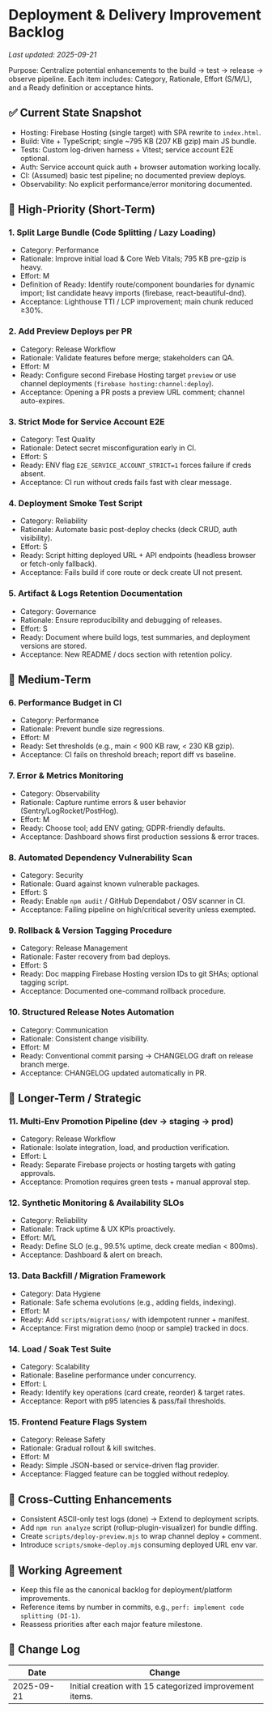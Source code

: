 # Deployment & Delivery Improvement Backlog

_Last updated: 2025-09-21_

Purpose: Centralize potential enhancements to the build → test → release → observe pipeline. Each item includes: Category, Rationale, Effort (S/M/L), and a Ready definition or acceptance hints.

## ✅ Current State Snapshot
- Hosting: Firebase Hosting (single target) with SPA rewrite to `index.html`.
- Build: Vite + TypeScript; single ~795 KB (207 KB gzip) main JS bundle.
- Tests: Custom log-driven harness + Vitest; service account E2E optional.
- Auth: Service account quick auth + browser automation working locally.
- CI: (Assumed) basic test pipeline; no documented preview deploys.
- Observability: No explicit performance/error monitoring documented.

## 📌 High-Priority (Short-Term)

### 1. Split Large Bundle (Code Splitting / Lazy Loading)
- Category: Performance
- Rationale: Improve initial load & Core Web Vitals; 795 KB pre-gzip is heavy.
- Effort: M
- Definition of Ready: Identify route/component boundaries for dynamic import; list candidate heavy imports (firebase, react-beautiful-dnd).
- Acceptance: Lighthouse TTI / LCP improvement; main chunk reduced ≥30%.

### 2. Add Preview Deploys per PR
- Category: Release Workflow
- Rationale: Validate features before merge; stakeholders can QA.
- Effort: M
- Ready: Configure second Firebase Hosting target `preview` or use channel deployments (`firebase hosting:channel:deploy`).
- Acceptance: Opening a PR posts a preview URL comment; channel auto-expires.

### 3. Strict Mode for Service Account E2E
- Category: Test Quality
- Rationale: Detect secret misconfiguration early in CI.
- Effort: S
- Ready: ENV flag `E2E_SERVICE_ACCOUNT_STRICT=1` forces failure if creds absent.
- Acceptance: CI run without creds fails fast with clear message.

### 4. Deployment Smoke Test Script
- Category: Reliability
- Rationale: Automate basic post-deploy checks (deck CRUD, auth visibility).
- Effort: S
- Ready: Script hitting deployed URL + API endpoints (headless browser or fetch-only fallback).
- Acceptance: Fails build if core route or deck create UI not present.

### 5. Artifact & Logs Retention Documentation
- Category: Governance
- Rationale: Ensure reproducibility and debugging of releases.
- Effort: S
- Ready: Document where build logs, test summaries, and deployment versions are stored.
- Acceptance: New README / docs section with retention policy.

## 🧪 Medium-Term

### 6. Performance Budget in CI
- Category: Performance
- Rationale: Prevent bundle size regressions.
- Effort: M
- Ready: Set thresholds (e.g., main < 900 KB raw, < 230 KB gzip).
- Acceptance: CI fails on threshold breach; report diff vs baseline.

### 7. Error & Metrics Monitoring
- Category: Observability
- Rationale: Capture runtime errors & user behavior (Sentry/LogRocket/PostHog).
- Effort: M
- Ready: Choose tool; add ENV gating; GDPR-friendly defaults.
- Acceptance: Dashboard shows first production sessions & error traces.

### 8. Automated Dependency Vulnerability Scan
- Category: Security
- Rationale: Guard against known vulnerable packages.
- Effort: S
- Ready: Enable `npm audit` / GitHub Dependabot / OSV scanner in CI.
- Acceptance: Failing pipeline on high/critical severity unless exempted.

### 9. Rollback & Version Tagging Procedure
- Category: Release Management
- Rationale: Faster recovery from bad deploys.
- Effort: S
- Ready: Doc mapping Firebase Hosting version IDs to git SHAs; optional tagging script.
- Acceptance: Documented one-command rollback procedure.

### 10. Structured Release Notes Automation
- Category: Communication
- Rationale: Consistent change visibility.
- Effort: M
- Ready: Conventional commit parsing → CHANGELOG draft on release branch merge.
- Acceptance: CHANGELOG updated automatically in PR.

## 🚀 Longer-Term / Strategic

### 11. Multi-Env Promotion Pipeline (dev → staging → prod)
- Category: Release Workflow
- Rationale: Isolate integration, load, and production verification.
- Effort: L
- Ready: Separate Firebase projects or hosting targets with gating approvals.
- Acceptance: Promotion requires green tests + manual approval step.

### 12. Synthetic Monitoring & Availability SLOs
- Category: Reliability
- Rationale: Track uptime & UX KPIs proactively.
- Effort: M/L
- Ready: Define SLO (e.g., 99.5% uptime, deck create median < 800ms).
- Acceptance: Dashboard & alert on breach.

### 13. Data Backfill / Migration Framework
- Category: Data Hygiene
- Rationale: Safe schema evolutions (e.g., adding fields, indexing).
- Effort: M
- Ready: Add `scripts/migrations/` with idempotent runner + manifest.
- Acceptance: First migration demo (noop or sample) tracked in docs.

### 14. Load / Soak Test Suite
- Category: Scalability
- Rationale: Baseline performance under concurrency.
- Effort: L
- Ready: Identify key operations (card create, reorder) & target rates.
- Acceptance: Report with p95 latencies & pass/fail thresholds.

### 15. Frontend Feature Flags System
- Category: Release Safety
- Rationale: Gradual rollout & kill switches.
- Effort: M
- Ready: Simple JSON-based or service-driven flag provider.
- Acceptance: Flagged feature can be toggled without redeploy.

## 🧵 Cross-Cutting Enhancements
- Consistent ASCII-only test logs (done) → Extend to deployment scripts.
- Add `npm run analyze` script (rollup-plugin-visualizer) for bundle diffing.
- Create `scripts/deploy-preview.mjs` to wrap channel deploy + comment.
- Introduce `scripts/smoke-deploy.mjs` consuming deployed URL env var.

## 🔄 Working Agreement
- Keep this file as the canonical backlog for deployment/platform improvements.
- Reference items by number in commits, e.g., `perf: implement code splitting (DI-1)`.
- Reassess priorities after each major feature milestone.

## 📓 Change Log
| Date | Change |
|------|--------|
| 2025-09-21 | Initial creation with 15 categorized improvement items. |

